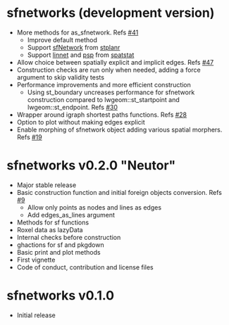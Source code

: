 # sfnetworks (development version)

* More methods for as_sfnetwork. Refs [#41](https://github.com/luukvdmeer/sfnetworks/issues/41)
  - Improve default method
  - Support [sfNetwork](https://docs.ropensci.org/stplanr/reference/SpatialLinesNetwork.html) from [stplanr](https://docs.ropensci.org/stplanr/)
  - Support [linnet](https://rdrr.io/cran/spatstat/man/linnet.html) and [psp](https://rdrr.io/cran/spatstat/man/psp.object.html) from [spatstat](https://rdrr.io/cran/spatstat/)
* Allow choice between spatially explicit and implicit edges. Refs [#47](https://github.com/luukvdmeer/sfnetworks/issues/47)
* Construction checks are run only when needed, adding a force argument to skip validity tests
* Performance improvements and more efficient construction
  - Using st_boundary uncreases performance for sfnetwork construction compared to lwgeom::st_startpoint and lwgeom::st_endpoint. Refs [#30](https://github.com/luukvdmeer/sfnetworks/issues/30)
* Wrapper around igraph shortest paths functions. Refs [#28](https://github.com/luukvdmeer/sfnetworks/issues/28)
* Option to plot without making edges explicit
* Enable morphing of sfnetwork object adding various spatial morphers. Refs [#19](https://github.com/luukvdmeer/sfnetworks/issues/19)

# sfnetworks v0.2.0 "Neutor"

* Major stable release
* Basic construction function and initial foreign objects conversion. Refs [#9](https://github.com/luukvdmeer/sfnetworks/issues/9)
  - Allow only points as nodes and lines as edges
  - Add edges_as_lines argument
* Methods for sf functions
* Roxel data as lazyData
* Internal checks before construction
* ghactions for sf and pkgdown
* Basic print and plot methods
* First vignette
* Code of conduct, contribution and license files

# sfnetworks v0.1.0

* Initial release
